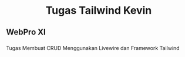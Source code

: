 <br clear="both">

<h1 align="center">Tugas Tailwind Kevin</h1>

###

<h2 align="left">WebPro XI</h2>

###

<p align="left">Tugas Membuat CRUD Menggunakan Livewire dan Framework Tailwind</p>

###